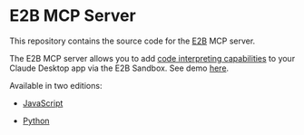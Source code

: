 # E2B MCP Server

This repository contains the source code for the [E2B](https://e2b.dev) MCP server.

The E2B MCP server allows you to add [code interpreting capabilities](https://github.com/e2b-dev/code-interpreter) to your Claude Desktop app via the E2B Sandbox. See demo [here](https://x.com/mishushakov/status/1863286108433317958).


Available in two editions:

- [JavaScript](js)
  
- [Python](python)
